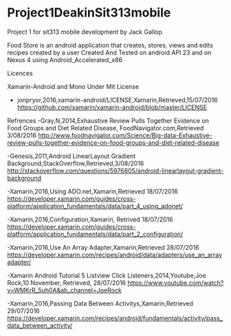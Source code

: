 # Project1DeakinSit313mobile
Project 1 for sit313 mobile development by Jack Gallop

Food Store is an android application that creates, stores, views and edits recipes created by a user
Created And Tested on android API 23 and on Nexus 4 using Android_Accelerated_x86

Licences 

Xamarin-Android and Mono Under Mit License
- jonpryor,2016,xamarin-android/LICENSE,Xamarin,Retrieved,15/07/2016
  https://github.com/xamarin/xamarin-android/blob/master/LICENSE 


Refrences
-Gray,N,2014,Exhaustive Review Pulls Together Evidence on Food Groups and Diet Related Disease, FoodNavigator.com,Retrieved 3/08/2016
 http://www.foodnavigator.com/Science/Big-data-Exhaustive-review-pulls-together-evidence-on-food-groups-and-diet-related-disease

-Genesis,2011,Android LinearLayout Gradient Background,StackOverflow,Retrieved,3/08/2016
 http://stackoverflow.com/questions/5976805/android-linearlayout-gradient-background
 
-Xamarin,2016,Using ADO.net,Xamarin,Retrieved 18/07/2016 
 https://developer.xamarin.com/guides/cross-platform/application_fundamentals/data/part_4_using_adonet/ 

-Xamarin,2016,Configuration,Xamarin, Retrived 18/07/2016
https://developer.xamarin.com/guides/cross-platform/application_fundamentals/data/part_2_configuration/

-Xamarin,2016,Use An Array Adapter,Xamarin,Retrieved 28/07/2016 
 https://developer.xamarin.com/recipes/android/data/adapters/use_an_arrayadapter/
 
-Xamarin Android Tutorial 5 Listview Click Listeners,2014,Youtube,Joe Rock,10 November, Retrieved, 28/07/2016
 https://www.youtube.com/watch?v=WMKrR_5uh0A&ab_channel=JoeRock
 
-Xamarin,2016,Passing Data Between Activitys,Xamarin,Retrieved 29/07/2016    
 https://developer.xamarin.com/recipes/android/fundamentals/activity/pass_data_between_activity/

 
 
 
 
